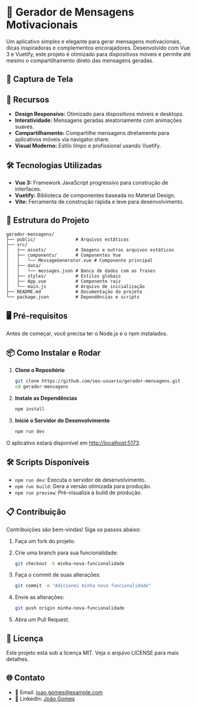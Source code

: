 # 🌟 Gerador de Mensagens Motivacionais

Um aplicativo simples e elegante para gerar mensagens motivacionais, dicas inspiradoras e complementos encorajadores. Desenvolvido com Vue 3 e Vuetify, este projeto é otimizado para dispositivos móveis e permite até mesmo o compartilhamento direto das mensagens geradas.

## 📸 Captura de Tela

## 🚀 Recursos

- **Design Responsivo:** Otimizado para dispositivos móveis e desktops.
- **Interatividade:** Mensagens geradas aleatoriamente com animações suaves.
- **Compartilhamento:** Compartilhe mensagens diretamente para aplicativos móveis via navigator.share.
- **Visual Moderno:** Estilo limpo e profissional usando Vuetify.

## 🛠️ Tecnologias Utilizadas

- **Vue 3:** Framework JavaScript progressivo para construção de interfaces.
- **Vuetify:** Biblioteca de componentes baseada no Material Design.
- **Vite:** Ferramenta de construção rápida e leve para desenvolvimento.

## 📂 Estrutura do Projeto

```plaintext
gerador-mensagens/
├── public/               # Arquivos estáticos
├── src/
│   ├── assets/           # Imagens e outros arquivos estáticos
│   ├── components/       # Componentes Vue
│   │   └── MessageGenerator.vue # Componente principal
│   ├── data/
│   │   └── messages.json # Banco de dados com as frases
│   ├── styles/           # Estilos globais
│   ├── App.vue           # Componente raiz
│   └── main.js           # Arquivo de inicialização
├── README.md             # Documentação do projeto
└── package.json          # Dependências e scripts
```

## 🖥️ Pré-requisitos

Antes de começar, você precisa ter o Node.js e o npm instalados.

## 📦 Como Instalar e Rodar

1. **Clone o Repositório**

    ```bash
    git clone https://github.com/seu-usuario/gerador-mensagens.git
    cd gerador-mensagens
    ```

2. **Instale as Dependências**

    ```bash
    npm install
    ```

3. **Inicie o Servidor de Desenvolvimento**

    ```bash
    npm run dev
    ```

O aplicativo estará disponível em [http://localhost:5173](http://localhost:5173).

## 🛠️ Scripts Disponíveis

- `npm run dev`: Executa o servidor de desenvolvimento.
- `npm run build`: Gera a versão otimizada para produção.
- `npm run preview`: Pré-visualiza a build de produção.

## 📋 Contribuição

Contribuições são bem-vindas! Siga os passos abaixo:

1. Faça um fork do projeto.
2. Crie uma branch para sua funcionalidade:

    ```bash
    git checkout -b minha-nova-funcionalidade
    ```

3. Faça o commit de suas alterações:

    ```bash
    git commit -m "Adicionei minha nova funcionalidade"
    ```

4. Envie as alterações:

    ```bash
    git push origin minha-nova-funcionalidade
    ```

5. Abra um Pull Request.

## 📝 Licença

Este projeto está sob a licença MIT. Veja o arquivo LICENSE para mais detalhes.

## 🌐 Contato

- 📧 Email: joao.gomes@example.com
- 💼 LinkedIn: [João Gomes](https://www.linkedin.com/in/joao-gomes)

